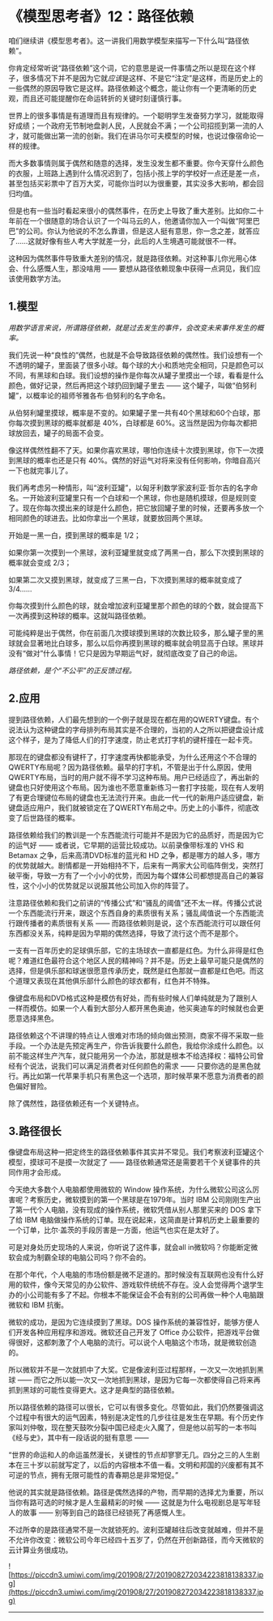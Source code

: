 # 《模型思考者》12：路径依赖

咱们继续讲《模型思考者》。这一讲我们用数学模型来描写一下什么叫“路径依赖”。

你肯定经常听说“路径依赖”这个词，它的意思是说一件事情之所以是现在这个样子，很多情况下并不是因为它就*应该*是这样、不是它“注定”是这样，而是历史上的一些偶然的原因导致它是这样。路径依赖这个概念，能让你有一个更清晰的历史观，而且还可能提醒你在命运转折的关键时刻谨慎行事。

世界上的很多事情是有道理而且有规律的。一个聪明学生发奋努力学习，就能取得好成绩；一个政府无节制地盘剥人民，人民就会不满；一个公司招揽到第一流的人才，就可能做出第一流的创新。我们在讲马尔可夫模型的时候，也说过像宿命论一样的规律。

而大多数事情则属于偶然和随意的选择，发生没发生都不重要。你今天穿什么颜色的衣服，上班路上遇到什么情况迟到了，包括小孩上学的学校好一点还是差一点，甚至包括买彩票中了百万大奖，可能你当时以为很重要，其实没多大影响，都会回归均值。

但是也有一些当时看起来很小的偶然事件，在历史上导致了重大差别。比如你二十年前在一个很随意的场合认识了一个叫马云的人，他邀请你加入一个叫做“阿里巴巴”的公司。你认为他说的不怎么靠谱，但是这人挺有意思，你一念之差，就答应了……这就好像有些人考大学就差一分，此后的人生境遇可能就很不一样。

这种因为偶然事件导致重大差别的情况，就是路径依赖。对这种事儿你光用心体会、什么感慨人生，那没啥用 —— 要想从路径依赖现象中获得一点洞见，我们应该使用数学方法。

## 1.模型

 *用数学语言来说，所谓路径依赖，就是过去发生的事件，会改变未来事件发生的概率。*

我们先说一种“良性的”偶然，也就是不会导致路径依赖的偶然性。我们设想有一个不透明的罐子，里面装了很多小球。每个球的大小和质地完全相同，只是颜色可以不同，有黑球和白球。我们设想的操作是你每次从罐子里摸出一个球，看看是什么颜色，做好记录，然后再把这个球扔回到罐子里去 —— 这个罐子，叫做“伯努利罐”，以概率论的祖师爷雅各布·伯努利的名字命名。

从伯努利罐里摸球，概率是不变的。如果罐子里一共有40个黑球和60个白球，那你每次摸到黑球的概率就都是 40%，白球都是 60%。这当然是因为你每次都把球放回去，罐子的局面不会变。

像这样偶然性翻不了天。如果你喜欢黑球，哪怕你连续十次摸到黑球，你下一次摸到黑球的概率也还是只有 40%。偶然的好运气对将来没有任何影响，你暗自高兴一下也就完事儿了。

我们再考虑另一种情形，叫“波利亚罐”，以匈牙利数学家波利亚·哲尔吉的名字命名。一开始波利亚罐里只有一个白球和一个黑球，你也是随机摸球，但是规则变了。现在你每次摸出来的球是什么颜色，把它放回罐子里的时候，还要再多放一个相同颜色的球进去。比如你拿出一个黑球，就要放回两个黑球。

开始是一黑一白，摸到黑球的概率是 1/2；

如果你第一次摸到一个黑球，波利亚罐里就变成了两黑一白，那么下次摸到黑球的概率就会变成 2/3；

如果第二次又摸到黑球，就变成了三黑一白，下次摸到黑球的概率就变成了 3/4……

你每次摸到什么颜色的球，就会增加波利亚罐里那个颜色的球的个数，就会提高下一次再摸到这种球的概率。这就叫路径依赖。

可能纯粹是出于偶然，你在前面几次摸球摸到黑球的次数比较多，那么罐子里的黑球就会显著地比白球多，那么以后你再摸到黑球的概率就会明显高于白球。黑球并没有“做对”什么事情！它只是因为早期运气好，就彻底改变了自己的命运。

 *路径依赖，是个“不公平”的正反馈过程。*

## 2.应用

提到路径依赖，人们最先想到的一个例子就是现在都在用的QWERTY键盘。有个说法认为这种键盘的字母排列布局其实是不合理的，当初的人之所以把键盘设计成这个样子，是为了降低人们的打字速度，防止老式打字机的键杆撞在一起卡壳。

那现在的键盘都没有键杆了，打字速度再快都能承受，为什么还用这个不合理的QWERTY布局呢？因为路径依赖。最早的打字机，不管是出于什么原因，使用QWERTY布局，当时的用户就不得不学习这种布局。用户已经适应了，再出新的键盘也只好使用这个布局。因为谁也不愿意重新练习一套打字技能，现在有人发明了有更合理键位布局的键盘也无法流行开来。由此一代一代的新用户适应键盘，新键盘适应用户，我们就被锁定在了QWERTY布局之中。历史上的小事件，彻底改变了后世路径的概率。

路径依赖给我们的教训是一个东西能流行可能并不是因为它的品质好，而是因为它的运气好 —— 或者说，它早期的运营比较成功。以前录像带标准的 VHS 和 Betamax 之争，后来高清DVD标准的蓝光和 HD 之争，都是哪方的越人多，哪方的优势就越大。剧情都是一开始相持不下，后来有一两家大公司临阵倒戈，突然打破平衡，导致一方有了一个小小的优势，而因为每个媒体公司都想提高自己的兼容性，这个小小的优势就足以说服其他公司加入你的阵营了。

注意路径依赖和我们之前讲的“传播公式”和“骚乱的阈值”还不太一样。传播公式说一个东西能流行开来，跟这个东西自身的素质很有关系；骚乱阈值说一个东西能流行跟传播者的素质很有关系 —— 而路径依赖则是说，这个东西能流行可以跟任何东西都没关系，纯粹是因为早期的偶然选择，导致了流行这个而不是那个。

一支有一百年历史的足球俱乐部，它的主场球衣一直都是红色。为什么非得是红色呢？难道红色最符合这个地区人民的精神吗？并不是。历史上最早可能只是偶然的选择，但是俱乐部和球迷很愿意传承历史，既然是红色那就一直都是红色吧。而这个道理又表现在其他俱乐部什么颜色的球衣都有，红色并不特殊。

像键盘布局和DVD格式这种是模仿有好处，而有些时候人们单纯就是为了跟别人一样而模仿。如果一个人看到大部分人都开黑色奥迪，他买奥迪车的时候就也会更愿意选择黑色。

路径依赖这个不讲理的特点让人很难对市场的倾向做出预测，商家不得不采取一些手段。一个办法是先预定再生产，你告诉我要什么颜色，我给你涂成什么颜色。以前不能这样生产汽车，就只能用另一个办法，那就是根本不给选择权：福特公司曾经有个说法，说我们可以满足消费者对任何颜色的需求 —— 只要你选的是黑色就行。再比如第一代苹果手机只有黑色这一个选项，那时候苹果不愿意为消费者的颜色偏好冒险。

除了偶然性，路径依赖还有一个关键特点。

## 3.路径很长

像键盘布局这种一把定终生的路径依赖事件其实并不常见。我们考察波利亚罐这个模型，摸球可不是摸一次就定了 —— 路径依赖通常还是需要若干个关键事件的共同作用才会形成。

今天绝大多数个人电脑都使用微软的 Window 操作系统，为什么微软公司这么厉害呢？考察历史，微软摸到的第一个黑球是在1979年。当时 IBM 公司刚刚生产出了第一代个人电脑，没有现成的操作系统，微软凭借从别人那里买来的 DOS 拿下了给 IBM 电脑做操作系统的订单。现在说起来，这简直是计算机历史上最重要的一个订单，比尔·盖茨的手段厉害是一方面，他运气也实在是太好了。

可是对身处历史现场的人来说，你听说了这件事，就会all in微软吗？你能断定微软会成为制霸全球的电脑公司吗？你不会的。

在那个年代，个人电脑的市场份额是微不足道的。那时候没有互联网也没有什么好用的软件，像今天常见的办公软件、游戏软件统统不存在。没人会觉得两个退学生办的小公司能有多了不起。你根本不能保证会不会有别的公司再做一种个人电脑跟微软和 IBM 抗衡。

微软的成功，是因为它连续摸到了黑球。DOS 操作系统的兼容性好，能够方便人们开发各种应用程序和游戏。微软还自己开发了 Office 办公软件，把游戏平台做得很好，这都刺激了个人电脑的流行。可以说个人电脑这个市场，就是微软创造的。

所以微软并不是一次就抓中了大奖。它是像波利亚过程那样，一次又一次地抓到黑球 —— 而它之所以能一次又一次地抓到黑球，是因为它每一次都使得自己将来再抓到黑球的可能性变得更大。这才是典型的路径依赖。

所以路径依赖的路径可以很长，它可以有很多变化。尽管如此，我们仍然要强调这个过程中有很大的运气因素，特别是决定性的几步往往是发生在早期。有个历史作家叫刘仲敬，现在整天鼓吹分裂中国已经走火入魔了，但是他以前写的一本书叫《经与史》，其中有一段话说的挺有意思 ——

“世界的命运和人的命运虽然漫长，关键性的节点却寥寥无几。四分之三的人生剧本在三十岁以前就写定了，以后的内容根本不值一看。文明和邦国的兴废都有其不可逆的节点，拥有无限可能性的青春期总是非常短促。”

他说的其实就是路径依赖。路径是偶然选择的产物，而早期的选择尤为重要，所以当你有路可选的时候才是人生最精彩的时候 —— 这就是为什么电视剧总是写年轻人的故事 —— 别等到自己的路径已经锁死了再感慨人生。

不过所幸的是路径通常不是一次就锁死的。波利亚罐越往后改变就越难，但并不是不允许你改变：微软公司今年已经四十五岁了，仍然在开创新路径，而今天微软的云计算业务很成功。

![https://piccdn3.umiwi.com/img/201908/27/201908272034223818138337.jpg](https://piccdn3.umiwi.com/img/201908/27/201908272034223818138337.jpg)

---
